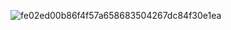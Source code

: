 ![fe02ed00b86f4f57a658683504267dc84f30e1ea](https://github.com/user-attachments/assets/5a61a927-ba72-4f94-b3bf-cbff8522e0de)
